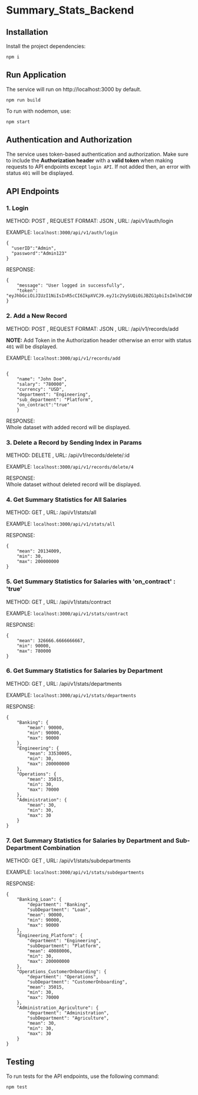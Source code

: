 # Summary_Stats_Backend

## Installation
Install the project dependencies:
```
npm i
```

## Run Application
The service will run on http://localhost:3000 by default.
```
npm run build
```
To run with nodemon, use:
```
npm start
```
## Authentication and Authorization
The service uses token-based authentication and authorization. Make sure to include the **Authorization header** with a **valid token** when making requests to API endpoints except `login API`. If not added then, an error with status `401` will be displayed.

## API Endpoints
### 1. Login
METHOD: POST , REQUEST FORMAT: JSON , URL: /api/v1/auth/login

EXAMPLE:  `localhost:3000/api/v1/auth/login`
```
{
  "userID":"Admin",
  "password":"Admin123"
}
```
RESPONSE:  
```
{
    "message": "User logged in successfully",
    "token": "eyJhbGciOiJIUzI1NiIsInR5cCI6IkpXVCJ9.eyJ1c2VySUQiOiJBZG1pbiIsImlhdCI6MTY5NzU3NDA2MSwiZXhwIjoxNjk3NTc3NjYxfQ.zly7Bw4IUGueE_cxs9uIiP1V08rkGaihvpkjNYoKSEQ"
} 
```
### 2. Add a New Record
METHOD: POST , REQUEST FORMAT: JSON , URL: /api/v1/records/add

**NOTE:** Add Token in the Authorization header otherwise an error with status `401` will be displayed.

EXAMPLE:  `localhost:3000/api/v1/records/add`
```

{
    "name": "John Doe",
    "salary": "780000",
    "currency": "USD",
    "department": "Engineering",
    "sub_department": "Platform",
    "on_contract":"true"
    }
```
RESPONSE:  
Whole dataset with added record will be displayed.

### 3. Delete a Record by Sending Index in Params
METHOD: DELETE , URL: /api/v1/records/delete/:id

EXAMPLE:  `localhost:3000/api/v1/records/delete/4`

RESPONSE:  
Whole dataset without deleted record will be displayed.

### 4. Get Summary Statistics for All Salaries
METHOD: GET , URL: /api/v1/stats/all

EXAMPLE:  `localhost:3000/api/v1/stats/all`

RESPONSE:  
```
{
    "mean": 20134009,
    "min": 30,
    "max": 200000000
}
```
### 5. Get Summary Statistics for Salaries with 'on_contract' : 'true'
METHOD: GET , URL: /api/v1/stats/contract

EXAMPLE:  `localhost:3000/api/v1/stats/contract`

RESPONSE:  
```
{
    "mean": 326666.6666666667,
    "min": 90000,
    "max": 780000
}
```
### 6. Get Summary Statistics for Salaries by Department 
METHOD: GET , URL: /api/v1/stats/departments

EXAMPLE:  `localhost:3000/api/v1/stats/departments`

RESPONSE:  
```
{
    "Banking": {
        "mean": 90000,
        "min": 90000,
        "max": 90000
    },
    "Engineering": {
        "mean": 33530005,
        "min": 30,
        "max": 200000000
    },
    "Operations": {
        "mean": 35015,
        "min": 30,
        "max": 70000
    },
    "Administration": {
        "mean": 30,
        "min": 30,
        "max": 30
    }
}
```
### 7. Get Summary Statistics for Salaries by Department and Sub-Department Combination
METHOD: GET , URL: /api/v1/stats/subdepartments

EXAMPLE:  `localhost:3000/api/v1/stats/subdepartments`

RESPONSE:  
```
{
    "Banking_Loan": {
        "department": "Banking",
        "subDepartment": "Loan",
        "mean": 90000,
        "min": 90000,
        "max": 90000
    },
    "Engineering_Platform": {
        "department": "Engineering",
        "subDepartment": "Platform",
        "mean": 40080006,
        "min": 30,
        "max": 200000000
    },
    "Operations_CustomerOnboarding": {
        "department": "Operations",
        "subDepartment": "CustomerOnboarding",
        "mean": 35015,
        "min": 30,
        "max": 70000
    },
    "Administration_Agriculture": {
        "department": "Administration",
        "subDepartment": "Agriculture",
        "mean": 30,
        "min": 30,
        "max": 30
    }
}
```
## Testing
To run tests for the API endpoints, use the following command:
```
npm test
```
